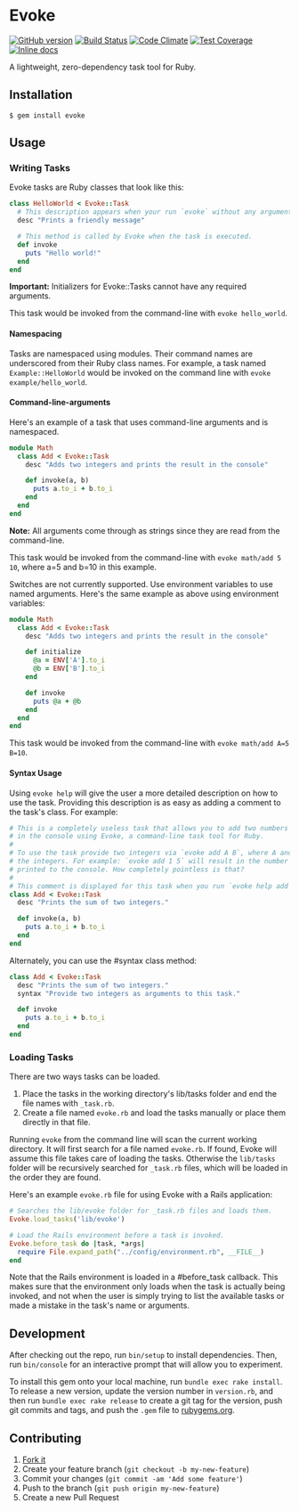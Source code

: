 # Evoke

[![GitHub version](https://badge.fury.io/gh/travishaynes%2Fevoke.svg)](http://badge.fury.io/gh/travishaynes%2Fevoke)
[![Build Status](https://travis-ci.org/travishaynes/evoke.svg)](https://travis-ci.org/travishaynes/evoke)
[![Code Climate](https://codeclimate.com/github/travishaynes/evoke/badges/gpa.svg)](https://codeclimate.com/github/travishaynes/evoke)
[![Test Coverage](https://codeclimate.com/github/travishaynes/evoke/badges/coverage.svg)](https://codeclimate.com/github/travishaynes/evoke)
[![Inline docs](http://inch-ci.org/github/travishaynes/evoke.svg)](http://inch-ci.org/github/travishaynes/evoke)

A lightweight, zero-dependency task tool for Ruby.

## Installation

    $ gem install evoke

## Usage

### Writing Tasks

Evoke tasks are Ruby classes that look like this:

```ruby
class HelloWorld < Evoke::Task
  # This description appears when your run `evoke` without any arguments.
  desc "Prints a friendly message"

  # This method is called by Evoke when the task is executed.
  def invoke
    puts "Hello world!"
  end
end
```

**Important:** Initializers for Evoke::Tasks cannot have any required arguments.

This task would be invoked from the command-line with `evoke hello_world`.

#### Namespacing

Tasks are namespaced using modules. Their command names are underscored from
their Ruby class names. For example, a task named `Example::HelloWorld` would be
invoked on the command line with `evoke example/hello_world`.

#### Command-line-arguments

Here's an example of a task that uses command-line arguments and is namespaced.

```ruby
module Math
  class Add < Evoke::Task
    desc "Adds two integers and prints the result in the console"

    def invoke(a, b)
      puts a.to_i + b.to_i
    end
  end
end
```

**Note:** All arguments come through as strings since they are read from the
command-line.

This task would be invoked from the command-line with `evoke math/add 5 10`,
where a=5 and b=10 in this example.

Switches are not currently supported. Use environment variables to use named
arguments. Here's the same example as above using environment variables:

```ruby
module Math
  class Add < Evoke::Task
    desc "Adds two integers and prints the result in the console"

    def initialize
      @a = ENV['A'].to_i
      @b = ENV['B'].to_i
    end

    def invoke
      puts @a + @b
    end
  end
end
```

This task would be invoked from the command-line with `evoke math/add A=5 B=10`.

#### Syntax Usage

Using `evoke help` will give the user a more detailed description on how to use
the task. Providing this description is as easy as adding a comment to the
task's class. For example:

```ruby
# This is a completely useless task that allows you to add two numbers together
# in the console using Evoke, a command-line task tool for Ruby.
#
# To use the task provide two integers via `evoke add A B`, where A and B are
# the integers. For example: `evoke add 1 5` will result in the number 6 being
# printed to the console. How completely pointless is that?
#
# This comment is displayed for this task when you run `evoke help add`.
class Add < Evoke::Task
  desc "Prints the sum of two integers."

  def invoke(a, b)
    puts a.to_i + b.to_i
  end
end
```

Alternately, you can use the #syntax class method:

```ruby
class Add < Evoke::Task
  desc "Prints the sum of two integers."
  syntax "Provide two integers as arguments to this task."

  def invoke
    puts a.to_i + b.to_i
  end
end
```

### Loading Tasks

There are two ways tasks can be loaded.

1. Place the tasks in the working directory's lib/tasks folder and end the file
names with `_task.rb`.
2. Create a file named `evoke.rb` and load the tasks manually or place them
directly in that file.

Running `evoke` from the command line will scan the current working directory.
It will first search for a file named `evoke.rb`. If found, Evoke will assume
this file takes care of loading the tasks. Otherwise the `lib/tasks` folder will
be recursively searched for `_task.rb` files, which will be loaded in the order
they are found.

Here's an example `evoke.rb` file for using Evoke with a Rails application:

```ruby
# Searches the lib/evoke folder for _task.rb files and loads them.
Evoke.load_tasks('lib/evoke')

# Load the Rails environment before a task is invoked.
Evoke.before_task do |task, *args|
  require File.expand_path("../config/environment.rb", __FILE__)
end
```

Note that the Rails environment is loaded in a #before_task callback. This makes
sure that the environment only loads when the task is actually being invoked,
and not when the user is simply trying to list the available tasks or made a
mistake in the task's name or arguments.

## Development

After checking out the repo, run `bin/setup` to install dependencies. Then, run
`bin/console` for an interactive prompt that will allow you to experiment.

To install this gem onto your local machine, run `bundle exec rake install`. To
release a new version, update the version number in `version.rb`, and then run
`bundle exec rake release` to create a git tag for the version, push git commits
and tags, and push the `.gem` file to [rubygems.org](https://rubygems.org).

## Contributing

1. [Fork it](https://github.com/travishaynes/evoke/fork)
2. Create your feature branch (`git checkout -b my-new-feature`)
3. Commit your changes (`git commit -am 'Add some feature'`)
4. Push to the branch (`git push origin my-new-feature`)
5. Create a new Pull Request
